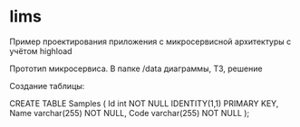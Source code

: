 <h1>lims</h1>
<p>Пример проектирования приложения с микросервисной архитектуры с учётом highload</p>
<p>Прототип микросервиса. В папке /data диаграммы, ТЗ, решение</p>

<p>Создание таблицы:</p>
CREATE TABLE Samples (
    Id int NOT NULL  IDENTITY(1,1) PRIMARY KEY,
    Name varchar(255) NOT NULL,
    Code varchar(255) NOT NULL
);
